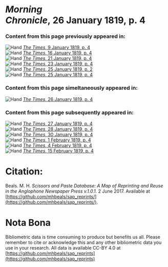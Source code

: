 # *Morning Chronicle*, 26 January 1819, p. 4  
  
### Content from this page previously appeared in:  
![Hand](http://scissorsandpaste.net/wp-content/uploads/2017/06/smallhandpointer.png) [*The Times*, 9 January 1819, p. 4](https://mhbeals.github.io/sap_html/The-Times/The-Times-9-January-1819-p-4)  
![Hand](http://scissorsandpaste.net/wp-content/uploads/2017/06/smallhandpointer.png) [*The Times*, 16 January 1819, p. 4](https://mhbeals.github.io/sap_html/The-Times/The-Times-16-January-1819-p-4)  
![Hand](http://scissorsandpaste.net/wp-content/uploads/2017/06/smallhandpointer.png) [*The Times*, 21 January 1819, p. 4](https://mhbeals.github.io/sap_html/The-Times/The-Times-21-January-1819-p-4)  
![Hand](http://scissorsandpaste.net/wp-content/uploads/2017/06/smallhandpointer.png) [*The Times*, 23 January 1819, p. 4](https://mhbeals.github.io/sap_html/The-Times/The-Times-23-January-1819-p-4)  
![Hand](http://scissorsandpaste.net/wp-content/uploads/2017/06/smallhandpointer.png) [*The Times*, 25 January 1819, p. 2](https://mhbeals.github.io/sap_html/The-Times/The-Times-25-January-1819-p-2)  
![Hand](http://scissorsandpaste.net/wp-content/uploads/2017/06/smallhandpointer.png) [*The Times*, 25 January 1819, p. 4](https://mhbeals.github.io/sap_html/The-Times/The-Times-25-January-1819-p-4)  
  
### Content from this page simeltaneously appeared in:  
![Hand](http://scissorsandpaste.net/wp-content/uploads/2017/06/smallhandpointer.png) [*The Times*, 26 January 1819, p. 4](https://mhbeals.github.io/sap_html/The-Times/The-Times-26-January-1819-p-4)  
  
### Content from this page subsequently appeared in:  
![Hand](http://scissorsandpaste.net/wp-content/uploads/2017/06/smallhandpointer.png) [*The Times*, 27 January 1819, p. 4](https://mhbeals.github.io/sap_html/The-Times/The-Times-27-January-1819-p-4)  
![Hand](http://scissorsandpaste.net/wp-content/uploads/2017/06/smallhandpointer.png) [*The Times*, 28 January 1819, p. 4](https://mhbeals.github.io/sap_html/The-Times/The-Times-28-January-1819-p-4)  
![Hand](http://scissorsandpaste.net/wp-content/uploads/2017/06/smallhandpointer.png) [*The Times*, 30 January 1819, p. 4](https://mhbeals.github.io/sap_html/The-Times/The-Times-30-January-1819-p-4)  
![Hand](http://scissorsandpaste.net/wp-content/uploads/2017/06/smallhandpointer.png) [*The Times*, 1 February 1819, p. 4](https://mhbeals.github.io/sap_html/The-Times/The-Times-1-February-1819-p-4)  
![Hand](http://scissorsandpaste.net/wp-content/uploads/2017/06/smallhandpointer.png) [*The Times*, 4 February 1819, p. 4](https://mhbeals.github.io/sap_html/The-Times/The-Times-4-February-1819-p-4)  
![Hand](http://scissorsandpaste.net/wp-content/uploads/2017/06/smallhandpointer.png) [*The Times*, 15 February 1819, p. 4](https://mhbeals.github.io/sap_html/The-Times/The-Times-15-February-1819-p-4)  


# Citation: 

Beals. M. H. *Scissors and Paste Database: A Map of Reprinting and Reuse in the Anglophone Newspaper Press v.1.0.1.* 2 June 2017. Available at [https://github.com/mhbeals/sap_reprints/](https://github.com/mhbeals/sap_reprints/). 

# Nota Bona

Bibliometric data is time consuming to produce but benefits us all. Please remember to cite or acknowledge this and any other bibliometric data you use in your research. All data is available CC-BY 4.0 at [https://github.com/mhbeals/sap_reprints](https://github.com/mhbeals/sap_reprints)